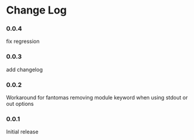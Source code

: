# Change Log

### 0.0.4

fix regression

### 0.0.3

add changelog

### 0.0.2

Workaround for fantomas removing module keyword when using stdout or out options

### 0.0.1

Initial release

